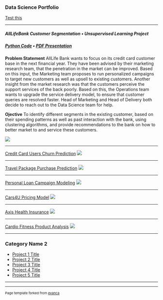 ### Data Science Portfolio

[Test this](/Eide_Project7_AllLifeBank)

---
##### AllLifeBank Customer Segmentation • Unsupervised Learning Project

##### <a href="https://github.com/jakeeide/PGP-DSBA/blob/39938871d2ce32cdaff2a42f73931551edbada48/Eide_Project7_AllLifeBank.ipynb" target="_blank">Python Code</a> • <a href="https://www.dropbox.com/s/jryegvuawxvdb96/Eide_Project7_AllLifeBank.pdf?dl=0" target="_blank">PDF Presentation</a>

**Problem Statement**  AllLife Bank wants to focus on its credit card customer base in the next financial year. They have been advised by their marketing research team, that the penetration in the market can be improved. Based on this input, the Marketing team proposes to run personalized campaigns to target new customers as well as upsell to existing customers. Another insight from the market research was that the customers perceive the support services of the back poorly. Based on this, the Operations team wants to upgrade the service delivery model, to ensure that customer queries are resolved faster. Head of Marketing and Head of Delivery both decide to reach out to the Data Science team for help.

**Ojective**  To identify different segments in the existing customer, based on their spending patterns as well as past interaction with the bank, using clustering algorithms, and provide recommendations to the bank on how to better market to and service these customers.

<img src="images/dummy_thumbnail.jpg?raw=true"/>

---
[Credit Card Users Churn Prediction](/pdf/sample_presentation.pdf)
<img src="images/dummy_thumbnail.jpg?raw=true"/>

---
[Travel Package Purchase Prediction](http://example.com/)
<img src="images/dummy_thumbnail.jpg?raw=true"/>

---
[Personal Loan Campaign Modeling](/sample_page)
<img src="images/dummy_thumbnail.jpg?raw=true"/>

---
[Cars4U Pricing Model](/pdf/sample_presentation.pdf)
<img src="images/dummy_thumbnail.jpg?raw=true"/>

---
[Axis Health Insurance](http://example.com/)
<img src="images/dummy_thumbnail.jpg?raw=true"/>

---
[Cardio Fitness Product Analysis](http://example.com/)
<img src="images/dummy_thumbnail.jpg?raw=true"/>

---

### Category Name 2

- [Project 1 Title](http://example.com/)
- [Project 2 Title](http://example.com/)
- [Project 3 Title](http://example.com/)
- [Project 4 Title](http://example.com/)
- [Project 5 Title](http://example.com/)

---

---
<p style="font-size:11px">Page template forked from <a href="https://github.com/evanca/quick-portfolio">evanca</a></p>
<!-- Remove above link if you don't want to attibute -->
